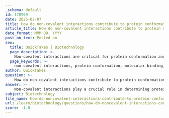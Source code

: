 ```yaml
---
_schema: default
id: 170969
date: 2025-02-07
title: How do non-covalent interactions contribute to protein conformation and molecular binding?
article_title: How do non-covalent interactions contribute to protein conformation and molecular binding?
date_format: MMM DD, YYYY
post_on_text: Posted on
seo:
  title: QuickTakes | Biotechnology
  page_description: >-
    Non-covalent interactions are critical for protein conformation and molecular binding, encompassing hydrogen bonds, ionic bonds, van der Waals forces, and hydrophobic interactions. These forces stabilize protein structures, aid in folding, facilitate molecular recognition, and allow reversible interactions essential for biological processes.
  page_keywords: >-
    non-covalent interactions, protein conformation, molecular binding, hydrogen bonds, ionic bonds, van der Waals forces, hydrophobic interactions, protein folding, conformational changes, molecular recognition, protein complexes, reversible binding, biomolecules, functional dynamics
author: QuickTakes
question: >-
    How do non-covalent interactions contribute to protein conformation and molecular binding?
answer: >-
    Non-covalent interactions play a crucial role in determining protein conformation and facilitating molecular binding. These interactions include hydrogen bonds, ionic bonds, van der Waals forces, and hydrophobic interactions. While each of these interactions is relatively weak on its own, their collective strength is significant and essential for the stability and functionality of biomolecules.\n\n### Contribution to Protein Conformation\n\n1. **Stabilization of Structure**: Non-covalent interactions are fundamental in stabilizing the three-dimensional structures of proteins. For instance, hydrogen bonds can form between the backbone of the polypeptide chain and the side chains of amino acids, contributing to secondary structures like alpha helices and beta sheets. Ionic bonds can occur between positively and negatively charged side chains, further stabilizing the overall structure.\n\n2. **Folding and Dynamics**: The folding of proteins into their functional conformations is largely driven by non-covalent interactions. As proteins fold, hydrophobic side chains tend to cluster away from the aqueous environment, while polar and charged side chains interact with water or with each other through hydrogen bonds and ionic interactions. This process is crucial for achieving the correct functional shape of the protein.\n\n3. **Conformational Changes**: Non-covalent interactions allow proteins to undergo conformational changes necessary for their function. For example, enzymes often change shape upon substrate binding, a process mediated by non-covalent interactions that allows for specificity and regulation of activity.\n\n### Facilitation of Molecular Binding\n\n1. **Molecular Recognition**: Non-covalent interactions are essential for the specific binding of proteins to their targets, such as other proteins, nucleic acids, or small molecules. The specificity of these interactions is often determined by the precise arrangement of functional groups that can form multiple non-covalent contacts, allowing proteins to recognize and bind to their partners even in complex cellular environments.\n\n2. **Formation of Complexes**: Many biological processes involve the formation of multi-protein complexes or protein-nucleic acid interactions. Non-covalent interactions enable these complexes to form and dissociate as needed, allowing for dynamic regulation of cellular functions. For example, the binding of transcription factors to DNA is mediated by non-covalent interactions, which are crucial for gene regulation.\n\n3. **Reversible Interactions**: The weak nature of non-covalent interactions allows for reversible binding, which is vital for many biological processes. This reversibility enables proteins to interact transiently with their partners, facilitating processes such as signal transduction, immune responses, and metabolic regulation.\n\nIn summary, non-covalent interactions are integral to the structural integrity and functional dynamics of proteins. They stabilize protein conformations, facilitate specific molecular binding, and allow for the reversible interactions necessary for complex biological processes. Understanding these interactions is essential for comprehending how proteins operate within the cellular environment.
subject: Biotechnology
file_name: how-do-noncovalent-interactions-contribute-to-protein-conformation-and-molecular-binding.md
url: /learn/biotechnology/questions/how-do-noncovalent-interactions-contribute-to-protein-conformation-and-molecular-binding
score: -1.0
---
```


&nbsp;